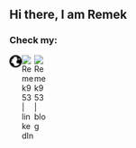 ## Hi there, I am Remek

### Check my:
[<img align="left" alt="Remek953 | website" width="22px" src="https://raw.githubusercontent.com/iconic/open-iconic/master/svg/globe.svg" />][website]
[<img align="left" alt="Remek953 | linkedIn" width="22px" src="https://useiconic.com/open-iconic/svg/book.svg" />][blog]
[<img align="left" alt="Remek953 | blog" width="22px" src="https://cdn.jsdelivr.net/npm/simple-icons@v3/icons/linkedin.svg" />][linkedin]

[website]: http://www.remek.site
[blog]: https://remekblog.herokuapp.com/
[linkedin]: https://www.linkedin.com/in/remigiusz-kosiorek
